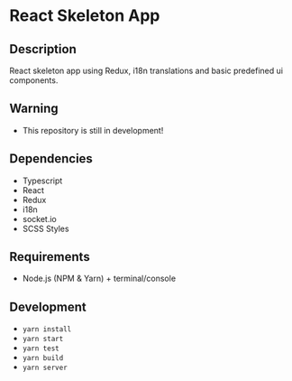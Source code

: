 # React Skeleton App

## Description
React skeleton app using Redux, i18n translations and basic predefined ui components.

## Warning
- This repository is still in development!

## Dependencies
- Typescript
- React
- Redux
- i18n
- socket.io
- SCSS Styles

## Requirements
- Node.js (NPM & Yarn) + terminal/console

## Development
- `yarn install`
- `yarn start`
- `yarn test`
- `yarn build`
- `yarn server`
